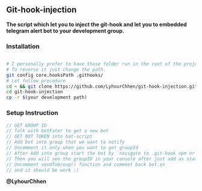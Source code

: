 
## Git-hook-injection

**The script which let you to inject the git-hook and let you to embedded telegram alert bot to your development group.**

### Installation 
```sh

# I personally prefer to have those folder run in the root of the project 
# To reverse it just change the path.
git config core.hooksPath .githooks/ 
# Let follow precedure 
cd ~ && git clone https://github.com/LyhourChhen/git-hook-injection.git 
cd git-hook-injection 
cp -r $(your development path)

```
### Setup Instruction 
```js
// GET GROUP ID 
// Talk with botFater to get a new bot 
// GET BOT TOKEN into bot-script 
// Add bot into group that we want to notify 
// Uncomment it only when you want to get groupId 
// After Add into group start the bot by `navigate to .git-hook npm or yarn start but don't forget to comment sendToGroup()`
// Then you will see the groupID in your console after just add as static into groupId varieble.
// Uncomment sendToGroup() function and commnet back bot.on
// and it should be work :)
```


**@LyhourChhen**

